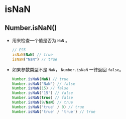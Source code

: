 # isNaN

## Number.isNaN()

  - 用来检查一个值是否为 `NaN` 。

    ```javascript
    // ES5
    isNaN(NaN) // true
    isNaN("NaN") // true
    ```

  - 如果参数类型不是 `NaN`， `Number.isNaN` 一律返回 `false`。

    ```javascript
    Number.isNaN(NaN) // true
    Number.isNaN("NaN") // false
    Number.isNaN(15) // false
    Number.isNaN('15') // false
    Number.isNaN(true) // false
    Number.isNaN(9/NaN) // true
    Number.isNaN('true' / 0) // true
    Number.isNaN('true' / 'true') // true
    ```
